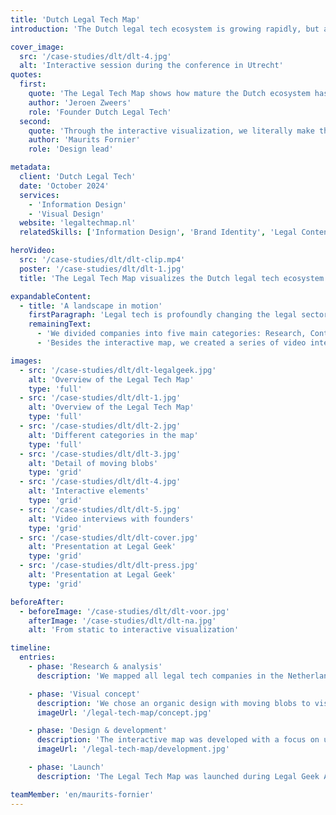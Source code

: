 ```yaml
---
title: 'Dutch Legal Tech Map'
introduction: 'The Dutch legal tech ecosystem is growing rapidly, but an overview was missing. Together with Dutch Legal Tech, we created the first interactive map of all legal tech startups in the Netherlands. A living document that visualizes the dynamics of the sector and makes connections visible.'

cover_image:
  src: '/case-studies/dlt/dlt-4.jpg'
  alt: 'Interactive session during the conference in Utrecht'
quotes:
  first:
    quote: 'The Legal Tech Map shows how mature the Dutch ecosystem has become. From contract automation to access to justice - we can be proud of our innovative legal tech sector.'
    author: 'Jeroen Zweers'
    role: 'Founder Dutch Legal Tech'
  second:
    quote: 'Through the interactive visualization, we literally make the movement in the landscape visible. The blobs move like the sector itself: dynamic and with unexpected connections.'
    author: 'Maurits Fornier'
    role: 'Design lead'

metadata:
  client: 'Dutch Legal Tech'
  date: 'October 2024'
  services:
    - 'Information Design'
    - 'Visual Design'
  website: 'legaltechmap.nl'
  relatedSkills: ['Information Design', 'Brand Identity', 'Legal Content Design']

heroVideo:
  src: '/case-studies/dlt/dlt-clip.mp4'
  poster: '/case-studies/dlt/dlt-1.jpg'
  title: 'The Legal Tech Map visualizes the Dutch legal tech ecosystem.'

expandableContent:
  - title: 'A landscape in motion'
    firstParagraph: 'Legal tech is profoundly changing the legal sector. From AI research tools to platforms that make legal services accessible to everyone. To visualize this ecosystem, we chose an organic form: moving blobs that represent the different areas. The soft shapes and fluid movements symbolize how boundaries between categories blur and companies continuously evolve.'
    remainingText:
      - 'We divided companies into five main categories: Research, Contract & Document Automation, Legal Workflow, Access to Justice, and Legal Process Outsourcing. Through the interactive design, users can zoom in on specific areas and discover connections between different players.'
      - 'Besides the interactive map, we created a series of video interviews with founders, telling the story behind the innovations. These personal stories provide context to the visualization and show how entrepreneurs are transforming the legal sector.'

images:
  - src: '/case-studies/dlt/dlt-legalgeek.jpg'
    alt: 'Overview of the Legal Tech Map'
    type: 'full'
  - src: '/case-studies/dlt/dlt-1.jpg'
    alt: 'Overview of the Legal Tech Map'
    type: 'full'
  - src: '/case-studies/dlt/dlt-2.jpg'
    alt: 'Different categories in the map'
    type: 'full'
  - src: '/case-studies/dlt/dlt-3.jpg'
    alt: 'Detail of moving blobs'
    type: 'grid'
  - src: '/case-studies/dlt/dlt-4.jpg'
    alt: 'Interactive elements'
    type: 'grid'
  - src: '/case-studies/dlt/dlt-5.jpg'
    alt: 'Video interviews with founders'
    type: 'grid'
  - src: '/case-studies/dlt/dlt-cover.jpg'
    alt: 'Presentation at Legal Geek'
    type: 'grid'
  - src: '/case-studies/dlt/dlt-press.jpg'
    alt: 'Presentation at Legal Geek'
    type: 'grid'

beforeAfter:
  - beforeImage: '/case-studies/dlt/dlt-voor.jpg'
    afterImage: '/case-studies/dlt/dlt-na.jpg'
    alt: 'From static to interactive visualization'

timeline:
  entries:
    - phase: 'Research & analysis'
      description: 'We mapped all legal tech companies in the Netherlands and analyzed their focus, target audience, and technology. This led to a categorization that clearly visualizes the sector.'

    - phase: 'Visual concept'
      description: 'We chose an organic design with moving blobs to visualize the dynamics of the ecosystem. The soft shapes and fluid movements symbolize how boundaries between categories blur.'
      imageUrl: '/legal-tech-map/concept.jpg'

    - phase: 'Design & development'
      description: 'The interactive map was developed with a focus on user experience. We created both a digital and print version, and produced video interviews with founders to complete the story.'
      imageUrl: '/legal-tech-map/development.jpg'

    - phase: 'Launch'
      description: 'The Legal Tech Map was launched during Legal Geek Amsterdam, where it was enthusiastically received by the legal tech community. The map is regularly updated to show new developments.'

teamMember: 'en/maurits-fornier'
---
```

